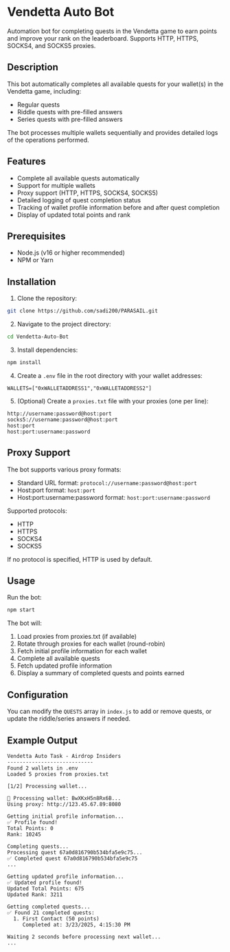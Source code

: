 # Vendetta Auto Bot

Automation bot for completing quests in the Vendetta game to earn points and improve your rank on the leaderboard. Supports HTTP, HTTPS, SOCKS4, and SOCKS5 proxies.

## Description

This bot automatically completes all available quests for your wallet(s) in the Vendetta game, including:
- Regular quests
- Riddle quests with pre-filled answers
- Series quests with pre-filled answers

The bot processes multiple wallets sequentially and provides detailed logs of the operations performed.

## Features

- Complete all available quests automatically
- Support for multiple wallets
- Proxy support (HTTP, HTTPS, SOCKS4, SOCKS5)
- Detailed logging of quest completion status
- Tracking of wallet profile information before and after quest completion
- Display of updated total points and rank

## Prerequisites

- Node.js (v16 or higher recommended)
- NPM or Yarn

## Installation

1. Clone the repository:
```bash
git clone https://github.com/sadi200/PARASAIL.git
```

2. Navigate to the project directory:
```bash
cd Vendetta-Auto-Bot
```

3. Install dependencies:
```bash
npm install
```

4. Create a `.env` file in the root directory with your wallet addresses:
```
WALLETS=["0xWALLETADDRESS1","0xWALLETADDRESS2"]
```

5. (Optional) Create a `proxies.txt` file with your proxies (one per line):
```
http://username:password@host:port
socks5://username:password@host:port
host:port
host:port:username:password
```

## Proxy Support

The bot supports various proxy formats:

- Standard URL format: `protocol://username:password@host:port`
- Host:port format: `host:port`
- Host:port:username:password format: `host:port:username:password`

Supported protocols:
- HTTP
- HTTPS
- SOCKS4
- SOCKS5

If no protocol is specified, HTTP is used by default.

## Usage

Run the bot:

```bash
npm start
```

The bot will:
1. Load proxies from proxies.txt (if available)
2. Rotate through proxies for each wallet (round-robin)
3. Fetch initial profile information for each wallet
4. Complete all available quests
5. Fetch updated profile information
6. Display a summary of completed quests and points earned

## Configuration

You can modify the `QUESTS` array in `index.js` to add or remove quests, or update the riddle/series answers if needed.

## Example Output

```
Vendetta Auto Task - Airdrop Insiders
----------------------------
Found 2 wallets in .env
Loaded 5 proxies from proxies.txt

[1/2] Processing wallet...

🔹 Processing wallet: BwXKxH5n8Rx6B...
Using proxy: http://123.45.67.89:8080

Getting initial profile information...
✅ Profile found!
Total Points: 0
Rank: 10245

Completing quests...
Processing quest 67a0d816790b534bfa5e9c75...
✅ Completed quest 67a0d816790b534bfa5e9c75
...

Getting updated profile information...
✅ Updated profile found!
Updated Total Points: 675
Updated Rank: 3211

Getting completed quests...
✅ Found 21 completed quests:
  1. First Contact (50 points)
     Completed at: 3/23/2025, 4:15:30 PM

Waiting 2 seconds before processing next wallet...
...
```
